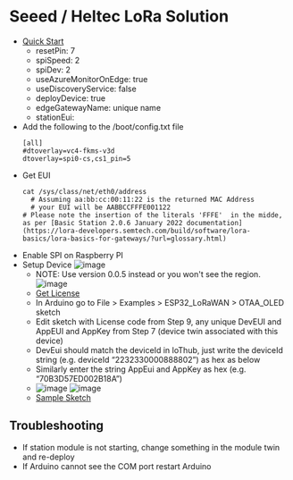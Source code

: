 # Seeed / Heltec LoRa Solution

- [Quick Start](https://azure.github.io/iotedge-lorawan-starterkit/2.1.0/quickstart/)
  - resetPin: 7
  - spiSpeed: 2
  - spiDev: 2
  - useAzureMonitorOnEdge: true
  - useDiscoveryService: false
  - deployDevice: true
  - edgeGatewayName: unique name
  - stationEui: <as per below>
- Add the following to the /boot/config.txt file
  ```
  [all]
  #dtoverlay=vc4-fkms-v3d
  dtoverlay=spi0-cs,cs1_pin=5
  ```
- Get EUI
  ```
  cat /sys/class/net/eth0/address
	# Assuming aa:bb:cc:00:11:22 is the returned MAC Address
	# your EUI will be AABBCCFFFE001122
  # Please note the insertion of the literals 'FFFE'  in the midde, as per [Basic Station 2.0.6 January 2022 documentation](https://lora-developers.semtech.com/build/software/lora-basics/lora-basics-for-gateways/?url=glossary.html) 
  ```
- Enable SPI on Raspberry PI
- Setup Device
  ![image](https://user-images.githubusercontent.com/833055/187965309-c909f80d-1817-4be5-a4a9-6986c3104329.png)
  - NOTE: Use version 0.0.5 instead or you won't see the region.
  ![image](https://user-images.githubusercontent.com/833055/187964894-9f49c4ac-4bf9-48d7-bb1a-a8fee225ffb4.png)
  - [Get License](https://resource.heltec.cn/search/)
  - In Arduino go to File > Examples > ESP32_LoRaWAN > OTAA_OLED sketch
  - Edit sketch with  License code from Step 9, any unique DevEUI and AppEUI and AppKey from Step 7 (device twin associated with this device)
  - DevEui should match the deviceId in IoThub, just write the deviceId string (e.g. deviceId “2232330000888802”) as hex as below
  - Similarly enter the string AppEui and AppKey as hex (e.g. “70B3D57ED002B18A”)
  - ![image](https://user-images.githubusercontent.com/833055/187964410-4893b3b3-bb34-4e70-b255-2d76bbfe4de7.png)
  ![image](https://user-images.githubusercontent.com/833055/187964757-18f59ccd-2b46-4150-bec2-d382f80ced41.png)
  - [Sample Sketch](https://github.com/terrymandin/QuickReference/blob/master/Devices/LoRa/ArduinoSketch.ino)

## Troubleshooting
- If station module is not starting, change something in the module twin and re-deploy
- If Arduino cannot see the COM port restart Arduino

